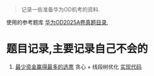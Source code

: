> 记录一些准备华为OD机考的资料.

使用的参考题库 [华为OD2025A卷真题目录](https://blog.csdn.net/qq_45776114/article/details/145076776), 
# 题目记录,主要记录自己不会的
1. [最少资金赢得最多的选票](https://blog.csdn.net/qq_45776114/article/details/147288240)  贪心 + 线段树优化 [实现代码](./code/最少资金赢得最多的选票.cpp)
